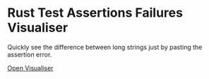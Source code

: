 # Rust Test Assertions Failures Visualiser

Quickly see the difference between long strings just by pasting the assertion error.

[Open Visualiser](https://tomusdrw.github.io/rust-assert-diff)
